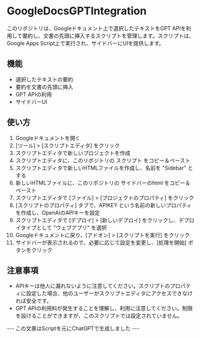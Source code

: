 # GoogleDocsGPTIntegration

このリポジトリは、Googleドキュメント上で選択したテキストをGPT APIを利用して要約し、文書の先頭に挿入するスクリプトを管理します。スクリプトは、Google Apps Script上で実行され、サイドバーにUIを提供します。

## 機能
- 選択したテキストの要約
- 要約を文書の先頭に挿入
- GPT APIの利用
- サイドバーUI

## 使い方
1. Googleドキュメントを開く
2. [ツール] > [スクリプトエディタ] をクリック
3. スクリプトエディタで新しいプロジェクトを作成
4. スクリプトエディタに、このリポジトリの スクリプト をコピー＆ペースト
5. スクリプトエディタで新しいHTMLファイルを作成し、名前を "Sidebar" とする
6. 新しいHTMLファイルに、このリポジトリの サイドバーのhtml をコピー＆ペースト
7. スクリプトエディタで [ファイル] > [プロジェクトのプロパティ] をクリック
8. [スクリプトのプロパティ] タブで、APIKEY という名前の新しいプロパティを作成し、OpenAIのAPIキーを設定
9. スクリプトエディタで [デプロイ] > [新しいデプロイ] をクリックし、デプロイタイプとして "ウェブアプリ" を選択
10. Googleドキュメントに戻り、[アドオン] > [スクリプトを実行] をクリック
11. サイドバーが表示されるので、必要に応じて設定を変更し、[処理を開始] ボタンをクリック

## 注意事項
- APIキーは他人に漏れないように注意してください。スクリプトのプロパティに設定した場合、他のユーザーがスクリプトエディタにアクセスできなければ安全です。
- GPT APIの利用料が発生することを理解し、利用に注意してください。制限を設けることができますが、このスクリプトでは設定されていません。

--- この文章はScriptを元にChatGPTで生成しました ---
